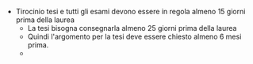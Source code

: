 - Tirocinio tesi e tutti gli esami devono essere in regola almeno 15 giorni prima della laurea
	- La tesi bisogna consegnarla almeno 25 giorni prima della laurea
	- Quindi l'argomento per la tesi deve essere chiesto almeno 6 mesi prima.
	- 